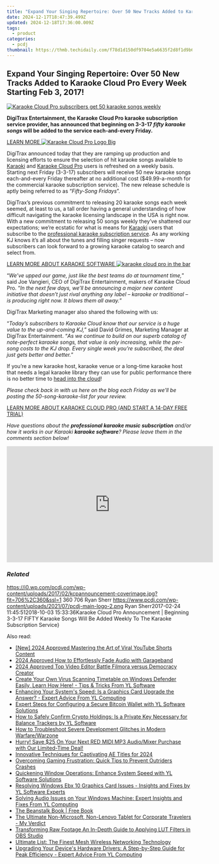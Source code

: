 ```yaml
---
title: "Expand Your Singing Repertoire: Over 50 New Tracks Added to Karaoke Cloud Pro Every Week Starting Feb 3, 2017!"
date: 2024-12-17T18:47:39.499Z
updated: 2024-12-18T17:36:00.009Z
tags:
  - product
categories:
  - pcdj
thumbnail: https://thmb.techidaily.com/f78d1d150df9704e5a6635f2d8f1d9b65ffaf1875700edcd569333cc9eed6a06.jpg
---
```


## Expand Your Singing Repertoire: Over 50 New Tracks Added to Karaoke Cloud Pro Every Week Starting Feb 3, 2017!

[![Karaoke Cloud Pro subscribers get 50 karaoke songs weekly](https://i0.wp.com/pcdj.com/wp-content/uploads/2017/02/kcpannouncement-coverimage.jpg?resize=706%2C321&ssl=1)](https://i0.wp.com/pcdj.com/wp-content/uploads/2017/02/kcpannouncement-coverimage.jpg?fit=706%2C360&ssl=1 "Karaoke Cloud Pro subscribers get 50 karaoke songs weekly")

**DigiTrax Entertainment, the Karaoke Cloud Pro karaoke subscription service provider, has announced that beginning on 3-3-17 _fifty karaoke songs_ will be added to the service each-and-every Friday.**

[LEARN MORE ![Karaoke Cloud Pro Logo Big](https://i0.wp.com/pcdj.com/wp-content/uploads/2014/06/karaokecloudprologo-big.png?fit=300%2C72&ssl=1 "Karaoke Cloud Pro Logo Big")](https://tools.techidaily.com/pcdj/products/)

DigiTrax announced today that they are ramping up production and licensing efforts to ensure the selection of hit karaoke songs available to [Karaoki](https://tools.techidaily.com/pcdj/products/) and [Karaoke Cloud Pro](https://tools.techidaily.com/pcdj/products/) users is refreshed on a weekly basis. Starting next Friday (3-3-17) subscribers will receive 50 new karaoke songs each-and-every Friday thereafter at no additional cost ($49.99-a-month for the commercial karaoke subscription service). The new release schedule is aptly being referred to as “_Fifty-Song Fridays_”.

DigiTrax’s previous commitment to releasing 20 karaoke songs each week seemed, at least to us, a tall order having a general understanding of how difficult navigating the karaoke licensing landscape in the USA is right now. With a new commitment to releasing 50 songs weekly they’ve shattered our expectations; we’re ecstatic for what is means for [Karaoki](https://tools.techidaily.com/pcdj/products/) users that subscribe to the [professional karaoke subscription service](https://tools.techidaily.com/pcdj/products/). As any working KJ knows it’s all about the tunes and filling singer requests – now subscribers can look forward to a growing karaoke catalog to search and select from.

[LEARN MORE ABOUT KARAOKE SOFTWARE ![karaoke cloud pro in the bar](https://i0.wp.com/pcdj.com/wp-content/uploads/2016/07/karaoki-withcloud-in-club-sml.jpg?fit=300%2C300&ssl=1 "karaoke cloud pro in the bar")](https://tools.techidaily.com/pcdj/products/)

“_We’ve upped our game, just like the best teams do at tournament time,_” said Joe Vangieri, CEO of DigiTrax Entertainment, makers of Karaoke Cloud Pro. “_In the next few days, we’ll be announcing a major new content initiative that doesn’t just rival anything any label – karaoke or traditional – is producing right now. It blows them all away._”

DigiTrax Marketing manager also shared the following with us:

“_Today’s subscribers to Karaoke Cloud know that our service is a huge value to the up-and-coming KJ,_” said David Grimes, Marketing Manager at DigiTrax Entertainment. “_As we continue to build on our superb catalog of note-perfect karaoke songs, that value is only increasing, while the per-song costs to the KJ drop. Every single week you’re subscribed, the deal just gets better and better._”

If you’re a new karaoke host, karaoke venue or a long-time karaoke host that needs a legal karaoke library they can use for public performance there is no better time to [head into the cloud](https://www.karaokelocker.com/subscription.pl)!

_Please check back in with us here on the blog each Friday as we’ll be posting the 50-song-karaoke-list for your review._

[LEARN MORE ABOUT KARAOKE CLOUD PRO (AND START A 14-DAY FREE TRIAL)](https://tools.techidaily.com/pcdj/products/)

_Have questions about the **professional karaoke music subscription** and/or how it works in our Karaoki **karaoke software**? Please leave them in the comments section below!_

<!-- affiliate ads begin -->
<iframe width="560" height="315" src="https://www.youtube.com/embed/Wy0uYNNdMDM?si=5ir7EHlr0CkpcYOT" title="YouTube video player" frameborder="0" allow="accelerometer; autoplay; clipboard-write; encrypted-media; gyroscope; picture-in-picture; web-share" referrerpolicy="strict-origin-when-cross-origin" allowfullscreen></iframe>
<!-- affiliate ads end -->

### _Related_

https://i0.wp.com/pcdj.com/wp-content/uploads/2017/02/kcpannouncement-coverimage.jpg?fit=706%2C360&ssl=1 360 706 Ryan Sherr https://www.pcdj.com/wp-content/uploads/2021/07/pcdj-main-logo-2.png Ryan Sherr2017-02-24 11:45:512018-10-03 15:33:36Karaoke Cloud Pro Announcement | Beginning 3-3-17 FIFTY Karaoke Songs Will Be Added Weekly To The Karaoke Subscription Service}

<ins class="adsbygoogle"
     style="display:block"
     data-ad-format="autorelaxed"
     data-ad-client="ca-pub-7571918770474297"
     data-ad-slot="1223367746"></ins>

<ins class="adsbygoogle"
     style="display:block"
     data-ad-client="ca-pub-7571918770474297"
     data-ad-slot="8358498916"
     data-ad-format="auto"
     data-full-width-responsive="true"></ins>

<span class="atpl-alsoreadstyle">Also read:</span>
<div><ul>
<li><a href="https://youtube-sure.techidaily.com/024-approved-mastering-the-art-of-viral-youtube-shorts-content/"><u>[New] 2024 Approved Mastering the Art of Viral YouTube Shorts Content</u></a></li>
<li><a href="https://fox-boxes.techidaily.com/2024-approved-how-to-effortlessly-fade-audio-with-garageband/"><u>2024 Approved How to Effortlessly Fade Audio with Garageband</u></a></li>
<li><a href="https://visual-screen-recording.techidaily.com/2024-approved-top-video-editor-battle-filmora-versus-democracy-creator/"><u>2024 Approved Top Video Editor Battle Filmora versus Democracy Creator</u></a></li>
<li><a href="https://discover-able.techidaily.com/create-your-own-virus-scanning-timetable-on-windows-defender-easily-learn-how-here-tips-and-tricks-from-yl-software/"><u>Create Your Own Virus Scanning Timetable on Windows Defender Easily, Learn How Here! - Tips & Tricks From YL Software</u></a></li>
<li><a href="https://discover-able.techidaily.com/enhancing-your-systems-speed-is-a-graphics-card-upgrade-the-answer-expert-advice-from-yl-computing/"><u>Enhancing Your System's Speed: Is a Graphics Card Upgrade the Answer? - Expert Advice From YL Computing</u></a></li>
<li><a href="https://discover-able.techidaily.com/expert-steps-for-configuring-a-secure-bitcoin-wallet-with-yl-software-solutions/"><u>Expert Steps for Configuring a Secure Bitcoin Wallet with YL Software Solutions</u></a></li>
<li><a href="https://discover-able.techidaily.com/how-to-safely-confirm-crypto-holdings-is-a-private-key-necessary-for-balance-trackers-by-yl-software/"><u>How to Safely Confirm Crypto Holdings: Is a Private Key Necessary for Balance Trackers by YL Software</u></a></li>
<li><a href="https://program-issues.techidaily.com/how-to-troubleshoot-severe-development-glitches-in-modern-warfarewarzone/"><u>How to Troubleshoot Severe Development Glitches in Modern Warfare/Warzone</u></a></li>
<li><a href="https://discover-able.techidaily.com/hurry-save-25-on-your-next-red-midi-mp3-audiomixer-purchase-with-our-limited-time-deal/"><u>Hurry! Save $25 On Your Next RED MIDI MP3 Audio/Mixer Purchase with Our Limited-Time Deal!</u></a></li>
<li><a href="https://fox-boxes.techidaily.com/innovative-techniques-for-captivating-ae-titles-for-2024/"><u>Innovative Techniques for Captivating AE Titles for 2024</u></a></li>
<li><a href="https://win-able.techidaily.com/overcoming-gaming-frustration-quick-tips-to-prevent-outriders-crashes/"><u>Overcoming Gaming Frustration: Quick Tips to Prevent Outriders Crashes</u></a></li>
<li><a href="https://discover-able.techidaily.com/quickening-window-operations-enhance-system-speed-with-yl-software-solutions/"><u>Quickening Window Operations: Enhance System Speed with YL Software Solutions</u></a></li>
<li><a href="https://discover-able.techidaily.com/resolving-windows-ebx-10-graphics-card-issues-insights-and-fixes-by-yl-software-experts/"><u>Resolving Windows Ebx 10 Graphics Card Issues - Insights and Fixes by YL Software Experts</u></a></li>
<li><a href="https://discover-able.techidaily.com/solving-audio-issues-on-your-windows-machine-expert-insights-and-fixes-from-yl-computing/"><u>Solving Audio Issues on Your Windows Machine: Expert Insights and Fixes From YL Computing</u></a></li>
<li><a href="https://novels-ebooks.techidaily.com/211322972-9798988540113-the-beanstalk-book/"><u>The Beanstalk Book | Free Book</u></a></li>
<li><a href="https://hardware-help.techidaily.com/the-ultimate-non-microsoft-non-lenovo-tablet-for-corporate-travelers-my-verdict/"><u>The Ultimate Non-Microsoft, Non-Lenovo Tablet for Corporate Travelers - My Verdict</u></a></li>
<li><a href="https://extra-resources.techidaily.com/transforming-raw-footage-an-in-depth-guide-to-applying-lut-filters-in-obs-studio/"><u>Transforming Raw Footage An In-Depth Guide to Applying LUT Filters in OBS Studio</u></a></li>
<li><a href="https://buynow-info.techidaily.com/ultimate-list-the-finest-mesh-wireless-networking-technology/"><u>Ultimate List: The Finest Mesh Wireless Networking Technology</u></a></li>
<li><a href="https://discover-able.techidaily.com/upgrading-your-devices-hardware-drivers-a-step-by-step-guide-for-peak-efficiency-expert-advice-from-yl-computing/"><u>Upgrading Your Device's Hardware Drivers: A Step-by-Step Guide for Peak Efficiency - Expert Advice From YL Computing</u></a></li>
</ul></div>

